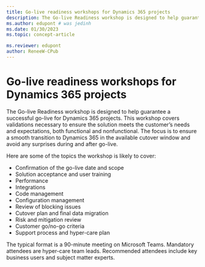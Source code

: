 ```yaml
---
title: Go-live readiness workshops for Dynamics 365 projects
description: The Go-live Readiness workshop is designed to help guarantee a successful go-live of projects and covers various outlined topics.
ms.author: edupont # was jedinh
ms.date: 01/30/2023
ms.topic: concept-article

ms.reviewer: edupont
author: ReneeW-CPub
---
```


# Go-live readiness workshops for Dynamics 365 projects

The Go-live Readiness workshop is designed to help guarantee a successful go-live for Dynamics 365 projects. This workshop covers validations necessary to ensure the solution meets the customer’s needs and expectations, both functional and nonfunctional. The focus is to ensure a smooth transition to Dynamics 365 in the available cutover window and avoid any surprises during and after go-live.

Here are some of the topics the workshop is likely to cover:

-	Confirmation of the go-live date and scope
-	Solution acceptance and user training
-	Performance
-	Integrations
-	Code management
-	Configuration management
-	Review of blocking issues
-	Cutover plan and final data migration
-	Risk and mitigation review
-	Customer go/no-go criteria
-	Support process and hyper-care plan

The typical format is a 90-minute meeting on Microsoft Teams. Mandatory attendees are hyper-care team leads. Recommended attendees include key business users and subject matter experts. 
